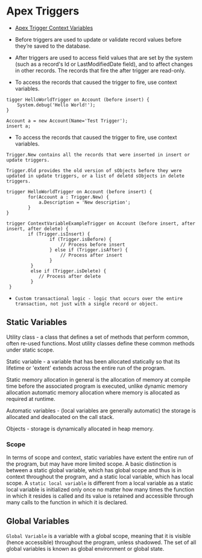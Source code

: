 # Apex Triggers

* [Apex Trigger Context Variables](https://developer.salesforce.com/docs/atlas.en-us.apexcode.meta/apexcode/apex_triggers_context_variables.htm)

* Before triggers are used to update or validate record values before they’re saved to the database.
 * After triggers are used to access field values that are set by the system (such as a record's Id or LastModifiedDate field), and to affect changes in other records. The records that fire the after trigger are read-only.
 * To access the records that caused the trigger to fire, use context variables.


```apex
tigger HelloWorldTrigger on Account (before insert) {
    System.debug('Hello World!');
}
```

```Apex
Account a = new Account(Name='Test Trigger');
insert a;
```

 * To access the records that caused the trigger to fire, use context variables.  

``Trigger.New contains all the records that were inserted in insert or update triggers.``

``Trigger.Old provides the old version of sObjects before they were updated in update triggers, or a list of deletd sObjects in delete triggers.``

```Apex
trigger HelloWorldTrigger on Account (before insert) {
        for(Account a : Trigger.New) {
            a.Description = 'New description';
        }
}
```

````Apex
trigger ContextVariableExampleTrigger on Account (before insert, after insert, after delete) {
        if (Trigger.isInsert) {
                if (Trigger.isBefore) {
                    // Process before insert
                } else if (Trigger.isAfter) {
                    // Process after insert
                }
         } 
         else if (Trigger.isDelete) {
            // Process after delete
         }
 }
````

 * ``Custom transactional logic - logic that occurs over the entire transaction, not just with a single record or object.``


## Static Variables

Utility class - a class that defines a set of methods that perform common, often re-used functions.  Most utility classes define these common methods under static scope.  

Static variable - a variable that has been allocated statically so that its lifetime or 'extent' extends across the entire run of the program.

Static memory allocation in general is the allocation of memory at compile time before the associated program is executed, unlike dynamic memory allocation automatic memory allocation where memory is allocated as required at runtime.

Automatic variables - (local variables are generally automatic) the storage is allocated and deallocated on the call stack.

Objects - storage is dynamically allocated in heap memory.

### Scope

In terms of scope and context, static variables have extent the entire run of the program, but may have more limited scope.  A basic distinction is between a static global variable, which has global scope and thus is in context throughout the program, and a static local variable, which has local scope.  A `static local variable` is different from a local variable as a static local variable is initialized only once no matter how many times the function in which it resides is called and its value is retained and accessible through many calls to the function in which it is declared.

## Global Variables

`Global Variable` is a variable with a global scope, meaning that it is visible (hence accessible) throughout the program, unless shadowed.  The set of all global variables is known as global environment or global state.
